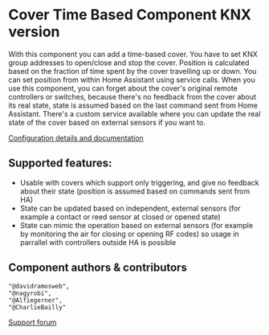 # Cover Time Based Component KNX version

With this component you can add a time-based cover. You have to set KNX group addresses to open/close and stop the cover. Position is calculated based on the fraction of time spent by the cover travelling up or down. You can set position from within Home Assistant using service calls. When you use this component, you can forget about the cover's original remote controllers or switches, because there's no feedback from the cover about its real state, state is assumed based on the last command sent from Home Assistant. There's a custom service available where you can update the real state of the cover based on external sensors if you want to.

[Configuration details and documentation](https://github.com/CharlieBailly/home-assistant-custom-components-cover-knx-time-based)

## Supported features:

- Usable with covers which support only triggering, and give no feedback about their state (position is assumed based on commands sent from HA)
- State can be updated based on independent, external sensors (for example a contact or reed sensor at closed or opened state)
- State can mimic the operation based on external sensors (for example by monitoring the air for closing or opening RF codes) so usage in parrallel with controllers outside HA is possible

## Component authors & contributors

    "@davidramosweb",
    "@nagyrobi",
    "@Alfiegerner",
    "@CharlieBailly"

[Support forum](https://community.home-assistant.io/t/custom-component-cover-time-based/187654/3)
